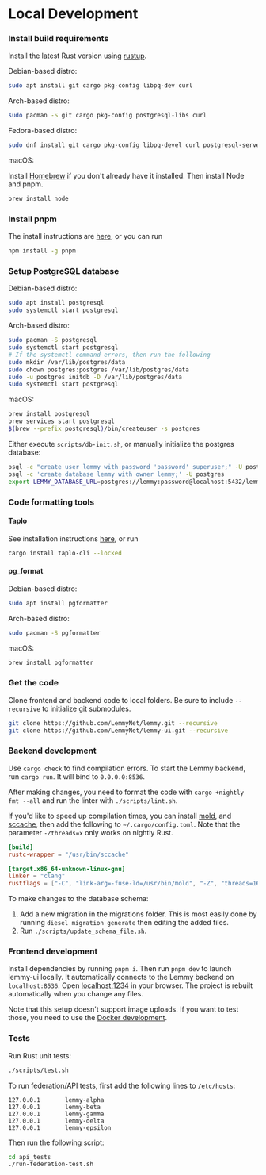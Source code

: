 # Local Development

### Install build requirements

Install the latest Rust version using [rustup](https://www.rust-lang.org/tools/install).

Debian-based distro:

```bash
sudo apt install git cargo pkg-config libpq-dev curl
```

Arch-based distro:

```bash
sudo pacman -S git cargo pkg-config postgresql-libs curl
```

Fedora-based distro:

```bash
sudo dnf install git cargo pkg-config libpq-devel curl postgresql-server postgresql-contrib
```

macOS:

Install [Homebrew](https://brew.sh/) if you don't already have it installed. Then install Node and pnpm.

```bash
brew install node
```

### Install pnpm

The install instructions are [here](https://pnpm.io/installation), or you can run

```bash
npm install -g pnpm
```

### Setup PostgreSQL database

Debian-based distro:

```bash
sudo apt install postgresql
sudo systemctl start postgresql
```

Arch-based distro:

```bash
sudo pacman -S postgresql
sudo systemctl start postgresql
# If the systemctl command errors, then run the following
sudo mkdir /var/lib/postgres/data
sudo chown postgres:postgres /var/lib/postgres/data
sudo -u postgres initdb -D /var/lib/postgres/data
sudo systemctl start postgresql
```

macOS:

```bash
brew install postgresql
brew services start postgresql
$(brew --prefix postgresql)/bin/createuser -s postgres
```

Either execute `scripts/db-init.sh`, or manually initialize the postgres database:

```bash
psql -c "create user lemmy with password 'password' superuser;" -U postgres
psql -c 'create database lemmy with owner lemmy;' -U postgres
export LEMMY_DATABASE_URL=postgres://lemmy:password@localhost:5432/lemmy
```

### Code formatting tools

#### Taplo

See installation instructions [here](https://taplo.tamasfe.dev/), or run

```bash
cargo install taplo-cli --locked
```

#### pg_format

Debian-based distro:

```bash
sudo apt install pgformatter
```

Arch-based distro:

```bash
sudo pacman -S pgformatter
```

macOS:

```bash
brew install pgformatter
```

### Get the code

Clone frontend and backend code to local folders. Be sure to include `--recursive` to initialize git submodules.

```bash
git clone https://github.com/LemmyNet/lemmy.git --recursive
git clone https://github.com/LemmyNet/lemmy-ui.git --recursive
```

### Backend development

Use `cargo check` to find compilation errors. To start the Lemmy backend, run `cargo run`. It will bind to `0.0.0.0:8536`.

After making changes, you need to format the code with `cargo +nightly fmt --all` and run the linter with `./scripts/lint.sh`.

If you'd like to speed up compilation times, you can install [mold](https://github.com/rui314/mold), and [sccache](https://github.com/mozilla/sccache), then add the following to `~/.cargo/config.toml`. Note that the parameter `-Zthreads=x` only works on nightly Rust.

```toml
[build]
rustc-wrapper = "/usr/bin/sccache"

[target.x86_64-unknown-linux-gnu]
linker = "clang"
rustflags = ["-C", "link-arg=-fuse-ld=/usr/bin/mold", "-Z", "threads=16"]
```

To make changes to the database schema:

1. Add a new migration in the migrations folder. This is most easily done by running `diesel migration generate` then editing the added files.
1. Run `./scripts/update_schema_file.sh`.

### Frontend development

Install dependencies by running `pnpm i`. Then run `pnpm dev` to launch lemmy-ui locally. It automatically connects to the Lemmy backend on `localhost:8536`. Open [localhost:1234](http://localhost:1234) in your browser. The project is rebuilt automatically when you change any files.

Note that this setup doesn't support image uploads. If you want to test those, you need to use the
[Docker development](03-docker-development.md).

### Tests

Run Rust unit tests:

```bash
./scripts/test.sh
```

To run federation/API tests, first add the following lines to `/etc/hosts`:

```
127.0.0.1       lemmy-alpha
127.0.0.1       lemmy-beta
127.0.0.1       lemmy-gamma
127.0.0.1       lemmy-delta
127.0.0.1       lemmy-epsilon
```

Then run the following script:

```bash
cd api_tests
./run-federation-test.sh
```
